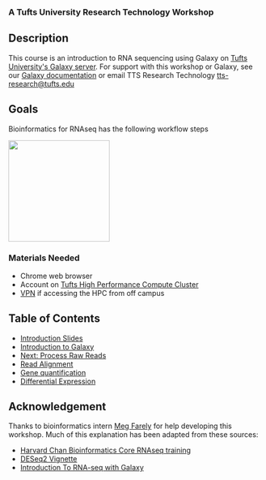 ### A Tufts University Research Technology Workshop

## Description
This course is an introduction to RNA sequencing using Galaxy on [Tufts University's Galaxy server](https://galaxy.cluster.tufts.edu). 
For support with this workshop or Galaxy, see our [Galaxy documentation](https://it.tufts.edu/research-technology/bioinformatics/tufts-galaxy) or email TTS Research Technology [tts-research@tufts.edu](mailto:ltts-research@tufts.edu)


## Goals

Bioinformatics for RNAseq has the following workflow steps

<img src="img/workflow.png" width="200">

### Materials Needed
- Chrome web browser
- Account on [Tufts High Performance Compute Cluster](https://it.tufts.edu/research-technology/high-performance-computing)
- [VPN](https://access.tufts.edu/vpn) if accessing the HPC from off campus

## Table of Contents
- [Introduction Slides](slides/galaxyWorkshop_idgh1001_15Feb2022.pdf)
- [Introduction to Galaxy](lessons/00_Galaxy_introduction.md)
- [Next: Process Raw Reads](lessons/01_Introduction_and_Setup_noqual.md)
- [Read Alignment](lessons/03_Read_alignment.md)
- [Gene quantification](lessons/04_Gene_quantification.md)
- [Differential Expression](lessons/05_Diff_expression.md)


## Acknowledgement
Thanks to bioinformatics intern [Meg Farely](https://www.linkedin.com/in/meg-farley-93b311160/) for help developing this workshop.
Much of this explanation has been adapted from these sources:
- [Harvard Chan Bioinformatics Core RNAseq training](https://hbctraining.github.io/DGE_workshop)
- [DESeq2 Vignette](http://www.bioconductor.org/packages/release/bioc/vignettes/DESeq2/inst/doc/DESeq2.html)
- [Introduction To RNA-seq with Galaxy](https://rbatorsky.github.io/intro-to-rnaseq-with-galaxy/)


